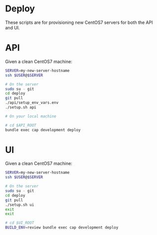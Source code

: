 # Deploy
These scripts are for provisioning new CentOS7 servers for
both the API and UI.

# API

Given a clean CentOS7 machine:

```bash
SERVER=my-new-server-hostname
ssh $USER@$SERVER

# On the server
sudo su - git
cd deploy
git pull
./api/setup_env_vars.env
./setup.sh api

# On your local machine

# cd $API_ROOT
bundle exec cap development deploy
```

# UI
Given a clean CentOS7 machine:

```bash
SERVER=my-new-server-hostname
ssh $USER@$SERVER

# On the server
sudo su - git
cd deploy
git pull
./setup.sh ui
exit
exit

# cd $UI_ROOT
BUILD_ENV=review bundle exec cap development deploy
```
